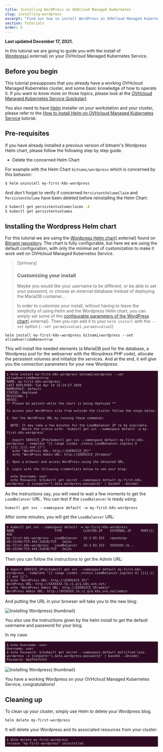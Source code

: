 ```yaml
---
title: Installing WordPress on OVHcloud Managed Kubernetes
slug: installing-wordpress
excerpt: "Find out how to install WordPress on OVHcloud Managed Kubernetes"
section: Tutorials
order: 5
---
```


**Last updated December 17, 2021.**

<style>
 pre {
     font-size: 14px;
 }
 pre.console {
   background-color: #300A24; 
   color: #ccc;
   font-family: monospace;
   padding: 5px;
   margin-bottom: 5px;
 }
 pre.console code {
   border: solid 0px transparent;
   font-family: monospace !important;
   font-size: 0.75em;
   color: #ccc;
 }
 .small {
     font-size: 0.75em;
 }
</style>

In this tutorial we are going to guide you with the install of [Wordpress](https://wordpress.org/){.external} on your OVHcloud Managed Kubernetes Service.

## Before you begin

This tutorial presupposes that you already have a working OVHcloud Managed Kubernetes cluster, and some basic knowledge of how to operate it. If you want to know more on those topics, please look at the [OVHcloud Managed Kubernetes Service Quickstart](../deploying-hello-world/).

You also need to have [Helm](https://docs.helm.sh/) installer on your workstation and your cluster, please refer to the [How to install Helm on OVHcloud Managed Kubernetes Service](../installing-helm/) tutorial.

## Pre-requisites

If you have already installed a previous version of bitnami's Wordpress Helm chart, please follow the following step by step guide.

- Delete the concerned Helm Chart

For example with the Helm Chart `bitnami/wordpress` which is concerned by this behavior:

```bash
$ helm uninstall my-first-k8s-wordpress
```

And don't forget to verify if concerned `PersistentVolumeClaim` and `PersistentVolume` have been deleted before reinstalling the Helm Chart:

```bash
$ kubectl get persistentvolumeclaims -A
$ kubectl get persistentvolumes 
```

## Installing the Wordpress Helm chart

For this tutorial we are using the [Wordpress Helm chart](https://github.com/bitnami/charts/tree/master/bitnami/wordpress){.external} found on [Bitnami repository](https://github.com/bitnami/charts/). The chart is fully configurable, but here we are using the default configuration, with only the minimal set of customization to make it work well on OVHcloud Managed Kubernetes Service.

> [!primary]
>
> ### Customizing your install
>
> Maybe you would like your username to be different, or be able to set your password, or choose an external database instead of deploying the MariaDB container...
>
> In order to customize your install, without having to leave the simplicity of using Helm and the Wordpress Helm chart, you can simply set some of the [configurable parameters of the WordPress chart](https://github.com/helm/charts/tree/master/stable/wordpress#configuration){.external}. Then you can add it to your `helm install` with the `--set` option (`--set param1=value1,param2=value2`)

```
helm install my-first-k8s-wordpress bitnami/wordpress --set allowOverrideNone=true
```

This will install the needed elements (a MariaDB pod for the database, a Wordpress pod for the webserver with the Worpdress PHP code),
allocate the persistent volumes and initialize the services. And at the end, it will give you the connection parameters for your new Wordpress:

<pre class="console"><code>$ helm install my-first-k8s-wordpress bitnami/wordpress --set allowOverrideNone=true
NAME: my-first-k8s-wordpress
LAST DEPLOYED: Tue Apr 14 15:14:57 2020
NAMESPACE: default
STATUS: deployed
REVISION: 1
NOTES:
** Please be patient while the chart is being deployed **

To access your WordPress site from outside the cluster follow the steps below:

1. Get the WordPress URL by running these commands:

  NOTE: It may take a few minutes for the LoadBalancer IP to be available.
        Watch the status with: 'kubectl get svc --namespace default -w my-first-k8s-wordpress'

   export SERVICE_IP=$(kubectl get svc --namespace default my-first-k8s-wordpress --template "{{ range (index .status.loadBalancer.ingress 0
) }}{{.}}{{ end }}")
   echo "WordPress URL: http://$SERVICE_IP/"
   echo "WordPress Admin URL: http://$SERVICE_IP/admin"

2. Open a browser and access WordPress using the obtained URL.

3. Login with the following credentials below to see your blog:

  echo Username: user
  echo Password: $(kubectl get secret --namespace default my-first-k8s-wordpress -o jsonpath="{.data.wordpress-password}" | base64 --decode)
</code></pre>

As the instructions say, you will need to wait a few moments to get the `LoadBalancer` URL.
You can test if the `LoadBalancer` is ready using:

```
kubectl get svc --namespace default -w my-first-k8s-wordpress
```

After some minutes, you will get the `LoadBalancer` URL:

<pre class="console"><code>$ kubectl get svc --namespace default -w my-first-k8s-wordpress
NAME                     TYPE           CLUSTER-IP    EXTERNAL-IP     PORT(S)                      AGE
my-first-k8s-wordpress   LoadBalancer   10.3.83.253   &lt;pending>      80:32296/TCP,443:31838/TCP   2m13s
my-first-k8s-wordpress   LoadBalancer   10.3.83.253   XXXXXXX.lb...   80:32296/TCP,443:31838/TCP   2m13s
</code></pre>

Then you can follow the instructions to get the Admin URL:

<pre class="console"><code>$ export SERVICE_IP=$(kubectl get svc --namespace default my-first-k8s-wordpress --template "{{ range (index .status.loadBalancer.ingress 0) }}{{.}}{{ end }}")
$ echo "WordPress URL: http://$SERVICE_IP/"
WordPress URL: http://XXXXXXX.lb.c1.gra.k8s.ovh.net/
$ echo "WordPress Admin URL: http://$SERVICE_IP/admin"
WordPress Admin URL: http://XXXXXXX.lb.c1.gra.k8s.ovh.net/admin
</code></pre>

And putting the URL in your browser will take you to the new blog:

![Installing Wordpress](images/installing-wordpress-01.jpg){.thumbnail}

You also use the instructions given by the helm install to get the default username and password for your blog.

In my case:

<pre class="console"><code>$ echo Username: user
Username: user
$ echo Password: $(kubectl get secret --namespace default mollified-lynx-wordpress -o jsonpath="{.data.wordpress-password}" | base64 --decode)
Password: 0pdfhdfhfe5
</code></pre>

![Installing Wordpress](images/installing-wordpress-02.jpg){.thumbnail}

You have a working Wordpress on your OVHcloud Managed Kubernetes Service, congratulations!

## Cleaning up

To clean up your cluster, simply use Helm to delete your Wordpress blog.

```bash
helm delete my-first-wordpress
```

It will delete your Wordpress and its associated resources from your cluster:

<pre class="console"><code>$ helm delete my-first-wordpress
release "my-first-wordpress" uninstalled
</code></pre>

